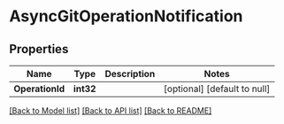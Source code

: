 # AsyncGitOperationNotification

## Properties
Name | Type | Description | Notes
------------ | ------------- | ------------- | -------------
**OperationId** | **int32** |  | [optional] [default to null]

[[Back to Model list]](../README.md#documentation-for-models) [[Back to API list]](../README.md#documentation-for-api-endpoints) [[Back to README]](../README.md)


